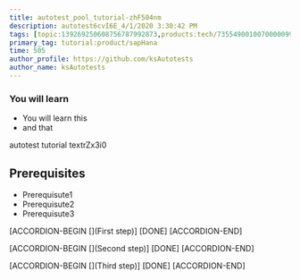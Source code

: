 ```yaml
---
title: autotest_pool_tutorial-zhF504nm
description: autotest6cvI6E_4/1/2020 3:30:42 PM
tags: [topic:139269250608756787992873,products:tech/73554900100700000996,tutorial:experience/advanced]
primary_tag: tutorial:product/sapHana
time: 505
author_profile: https://github.com/ksAutotests
author_name: ksAutotests
---
```

### You will learn
- You will learn this
- and that

autotest tutorial textrZx3i0

## Prerequisites
- Prerequisute1
- Prerequisute2
- Prerequisute3

[ACCORDION-BEGIN [](First step)]
[DONE]
[ACCORDION-END]

[ACCORDION-BEGIN [](Second step)]
[DONE]
[ACCORDION-END]

[ACCORDION-BEGIN [](Third step)]
[DONE]
[ACCORDION-END]


